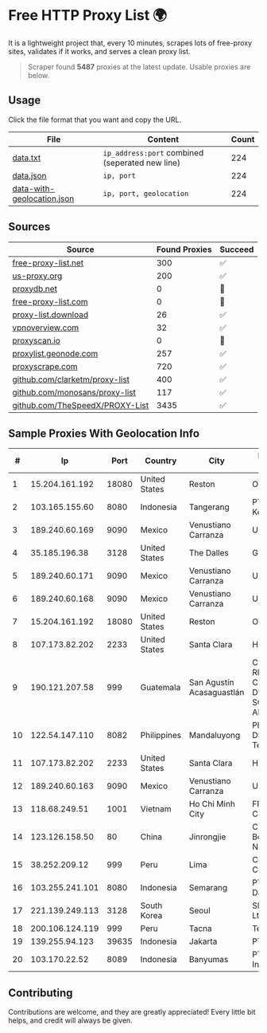 
# Free HTTP Proxy List 🌍

It is a lightweight project that, every 10 minutes, scrapes lots of free-proxy sites, validates if it works, and serves a clean proxy list.


> Scraper found **5487** proxies at the latest update. Usable proxies are below.

## Usage

Click the file format that you want and copy the URL.


|File|Content|Count|
|----|-------|-----|
|[data.txt](https://raw.githubusercontent.com/themiralay/Proxy-List-World/master/data.txt)|`ip_address:port` combined (seperated new line)|224|
|[data.json](https://raw.githubusercontent.com/themiralay/Proxy-List-World/master/data.json)|`ip, port`|224|
|[data-with-geolocation.json](https://raw.githubusercontent.com/themiralay/Proxy-List-World/master/data-with-geolocation.json)|`ip, port, geolocation`|224|

## Sources

|Source|Found Proxies|Succeed|
|------|-------------|-------|
|[free-proxy-list.net](https://free-proxy-list.net)|300|✅|
|[us-proxy.org](https://www.us-proxy.org)|200|✅|
|[proxydb.net](http://proxydb.net)|0|🚫|
|[free-proxy-list.com](https://free-proxy-list.com/?page=&port=&type%5B%5D=http&type%5B%5D=https&up_time=0&search=Search)|0|🚫|
|[proxy-list.download](https://www.proxy-list.download/HTTP)|26|✅|
|[vpnoverview.com](https://vpnoverview.com/privacy/anonymous-browsing/free-proxy-servers)|32|✅|
|[proxyscan.io](https://www.proxyscan.io)|0|🚫|
|[proxylist.geonode.com](https://proxylist.geonode.com/api/proxy-list?limit=300&page=1&sort_by=lastChecked&sort_type=desc&protocols=http,https)|257|✅|
|[proxyscrape.com](https://api.proxyscrape.com/v2/?request=displayproxies&protocol=http&timeout=10000&country=all&ssl=all&anonymity=all)|720|✅|
|[github.com/clarketm/proxy-list](https://raw.githubusercontent.com/clarketm/proxy-list/master/proxy-list-raw.txt)|400|✅|
|[github.com/monosans/proxy-list](https://raw.githubusercontent.com/monosans/proxy-list/main/proxies/http.txt)|117|✅|
|[github.com/TheSpeedX/PROXY-List](https://raw.githubusercontent.com/TheSpeedX/PROXY-List/master/http.txt)|3435|✅|


## Sample Proxies With Geolocation Info

|#|Ip|Port|Country|City|Internet Service Provider|
|-|--|----|-------|----|-------------------------|
|1|15.204.161.192|18080|United States|Reston|OVH SAS|
|2|103.165.155.60|8080|Indonesia|Tangerang|PT Jaringan Keluarga Bersama|
|3|189.240.60.169|9090|Mexico|Venustiano Carranza|Uninet S.A. de C.V.|
|4|35.185.196.38|3128|United States|The Dalles|Google LLC|
|5|189.240.60.171|9090|Mexico|Venustiano Carranza|Uninet S.A. de C.V.|
|6|189.240.60.168|9090|Mexico|Venustiano Carranza|Uninet S.A. de C.V.|
|7|15.204.161.192|18080|United States|Reston|OVH SAS|
|8|107.173.82.202|2233|United States|Santa Clara|HostPapa|
|9|190.121.207.58|999|Guatemala|San Agustín Acasaguastlán|CENTRAL DE REDES Y COMUNICACIONES DE GUATEMALA, SOCIEDAD ANONIMA|
|10|122.54.147.110|8082|Philippines|Mandaluyong|Philippine Long Distance Telephone Co.|
|11|107.173.82.202|2233|United States|Santa Clara|HostPapa|
|12|189.240.60.163|9090|Mexico|Venustiano Carranza|Uninet S.A. de C.V.|
|13|118.68.249.51|1001|Vietnam|Ho Chi Minh City|FPT Telecom Company|
|14|123.126.158.50|80|China|Jinrongjie|China Unicom Beijing Province Network|
|15|38.252.209.12|999|Peru|Lima|Cogent Communications|
|16|103.255.241.101|8080|Indonesia|Semarang|PT Media Sarana Data|
|17|221.139.249.113|3128|South Korea|Seoul|SK Broadband Co Ltd|
|18|200.106.124.119|999|Peru|Tacna|Telefonica del Peru|
|19|139.255.94.123|39635|Indonesia|Jakarta|PT. LINKNET|
|20|103.170.22.52|8089|Indonesia|Banyumas|PT Puskomedia Indonesia Kreatif|



## Contributing

Contributions are welcome, and they are greatly appreciated! Every
little bit helps, and credit will always be given.

